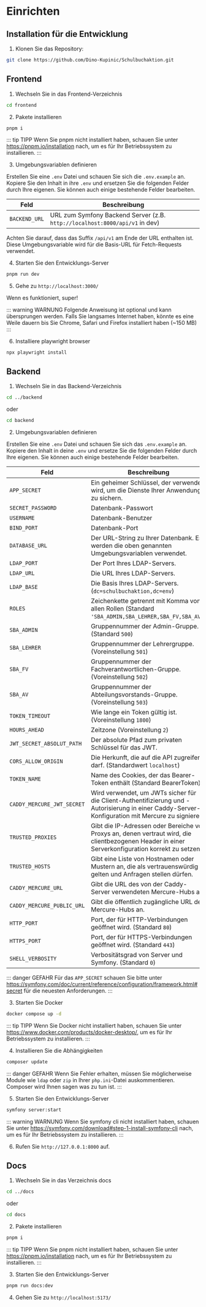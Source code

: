 # Einrichten

## Installation für die Entwicklung

1. Klonen Sie das Repository:

```bash
git clone https://github.com/Dino-Kupinic/Schulbuchaktion.git
```

## Frontend

1. Wechseln Sie in das Frontend-Verzeichnis

```bash
cd frontend
```

2. Pakete installieren

```bash
pnpm i
```

::: tip TIPP
Wenn Sie pnpm nicht installiert haben, schauen Sie unter https://pnpm.io/installation nach, um es für Ihr Betriebssystem
zu installieren.
:::

3. Umgebungsvariablen definieren

Erstellen Sie eine `.env` Datei und schauen Sie sich die `.env.example` an. Kopiere Sie den Inhalt in ihre `.env` und
ersetzen Sie die folgenden Felder durch Ihre eigenen. Sie können auch einige bestehende Felder bearbeiten.

| Feld          | Beschreibung                                                                |
|---------------|-----------------------------------------------------------------------------|
| `BACKEND_URL` | URL zum Symfony Backend Server (z.B. `http://localhost:8000/api/v1` in dev) |

Achten Sie darauf, dass das Suffix `/api/v1` am Ende der URL enthalten ist. Diese Umgebungsvariable wird für die
Basis-URL für Fetch-Requests verwendet.

4. Starten Sie den Entwicklungs-Server

```bash
pnpm run dev
```

5. Gehe zu `http://localhost:3000/`

Wenn es funktioniert, super!

::: warning WARNUNG
Folgende Anweisung ist optional und kann übersprungen werden. Falls Sie langsames Internet haben, könnte es eine
Weile dauern bis Sie Chrome, Safari und Firefox installiert haben (~150 MB)
:::

6. Installiere playwright browser

```
npx playwright install
```

## Backend

1. Wechseln Sie in das Backend-Verzeichnis

```bash
cd ../backend
```

oder

```bash
cd backend
```

2. Umgebungsvariablen definieren

Erstellen Sie eine `.env` Datei und schauen Sie sich das `.env.example` an. Kopiere den Inhalt in deine `.env` und
ersetze
Sie die folgenden Felder durch Ihre eigenen. Sie können auch einige bestehende Felder bearbeiten.

| Feld                       | Beschreibung                                                                                                                                      |
|----------------------------|---------------------------------------------------------------------------------------------------------------------------------------------------|
| `APP_SECRET`               | Ein geheimer Schlüssel, der verwendet wird, um die Dienste Ihrer Anwendung zu sichern.                                                            |
| `SECRET_PASSWORD`          | Datenbank-Passwort                                                                                                                                |
| `USERNAME`                 | Datenbank-Benutzer                                                                                                                                |
| `BIND_PORT`                | Datenbank-Port                                                                                                                                    |
| `DATABASE_URL`             | Der URL-String zu Ihrer Datenbank. Es werden die oben genannten Umgebungsvariablen verwendet.                                                     |
| `LDAP_PORT`                | Der Port Ihres LDAP-Servers.                                                                                                                      |
| `LDAP_URL`                 | Die URL Ihres LDAP-Servers.                                                                                                                       |
| `LDAP_BASE`                | Die Basis Ihres LDAP-Servers. (`dc=schulbuchaktion,dc=env`)                                                                                       |
| `ROLES`                    | Zeichenkette getrennt mit Komma von allen Rollen (Standard `'SBA_ADMIN,SBA_LEHRER,SBA_FV,SBA_AV'`)                                                |
| `SBA_ADMIN`                | Gruppennummer der Admin-Gruppe. (Standard `500`)                                                                                                  |
| `SBA_LEHRER`               | Gruppennummer der Lehrergruppe. (Voreinstellung `501`)                                                                                            |
| `SBA_FV`                   | Gruppennummer der Fachverantwortlichen-Gruppe. (Voreinstellung `502`)                                                                             |
| `SBA_AV`                   | Gruppennummer der Abteilungsvorstands-Gruppe. (Voreinstellung `503`)                                                                              |
| `TOKEN_TIMEOUT`            | Wie lange ein Token gültig ist. (Voreinstellung `1800`)                                                                                           |
| `HOURS_AHEAD`              | Zeitzone (Voreinstellung `2`)                                                                                                                     |
| `JWT_SECRET_ABSOLUT_PATH`  | Der absolute Pfad zum privaten Schlüssel für das JWT.                                                                                             |
| `CORS_ALLOW_ORIGIN`        | Die Herkunft, die auf die API zugreifen darf. (Standardwert `localhost`)                                                                          |
| `TOKEN_NAME`               | Name des Cookies, der das Bearer-Token enthält (Standard BearerToken)                                                                             |
| `CADDY_MERCURE_JWT_SECRET` | Wird verwendet, um JWTs sicher für die Client-Authentifizierung und -Autorisierung in einer Caddy-Server-Konfiguration mit Mercure zu signieren.  |
| `TRUSTED_PROXIES`          | Gibt die IP-Adressen oder Bereiche von Proxys an, denen vertraut wird, die clientbezogenen Header in einer Serverkonfiguration korrekt zu setzen. |
| `TRUSTED_HOSTS`            | Gibt eine Liste von Hostnamen oder Mustern an, die als vertrauenswürdig gelten und Anfragen stellen dürfen.                                       |
| `CADDY_MERCURE_URL`        | Gibt die URL des von der Caddy-Server verwendeten Mercure-Hubs an.                                                                                |
| `CADDY_MERCURE_PUBLIC_URL` | Gibt die öffentlich zugängliche URL des Mercure-Hubs an.                                                                                          |
| `HTTP_PORT`                | Port, der für HTTP-Verbindungen geöffnet wird. (Standard `80`)                                                                                    |
| `HTTPS_PORT`               | Port, der für HTTPS-Verbindungen geöffnet wird. (Standard `443`)                                                                                  |
| `SHELL_VERBOSITY`          | Verbositätsgrad von Server und Symfony. (Standard `0`)                                                                                            |

::: danger GEFAHR
Für das `APP_SECRET` schauen Sie bitte
unter https://symfony.com/doc/current/reference/configuration/framework.html#secret für die
neuesten Anforderungen.
:::

3. Starten Sie Docker

```bash
docker compose up -d
```

::: tip TIPP
Wenn Sie Docker nicht installiert haben, schauen Sie unter https://www.docker.com/products/docker-desktop/, um es für
Ihr Betriebssystem zu installieren.
:::

4. Installieren Sie die Abhängigkeiten

```bash
composer update
```

::: danger GEFAHR
Wenn Sie Fehler erhalten, müssen Sie möglicherweise Module wie `ldap` oder `zip` in Ihrer `php.ini`-Datei
auskommentieren. Composer wird Ihnen sagen was zu tun ist.
:::

5. Starten Sie den Entwicklungs-Server

```bash
symfony server:start
```

::: warning WARNUNG
Wenn Sie symfony cli nicht installiert haben, schauen Sie unter https://symfony.com/download#step-1-install-symfony-cli
nach, um es
für Ihr Betriebssystem zu installieren.
:::

6. Rufen Sie `http://127.0.0.1:8000` auf.

## Docs

1. Wechseln Sie in das Verzeichnis docs

```bash
cd ../docs
```

oder

```bash
cd docs
```

2. Pakete installieren

```bash
pnpm i
```

::: tip TIPP
Wenn Sie pnpm nicht installiert haben, schauen Sie unter https://pnpm.io/installation nach, um es für Ihr Betriebssystem
zu installieren.
:::

3. Starten Sie den Entwicklungs-Server

```bash
pnpm run docs:dev
```

4. Gehen Sie zu `http://localhost:5173/`

